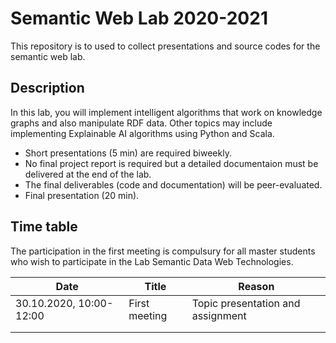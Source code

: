 # Semantic Web Lab 2020-2021

This repository is to used to collect presentations and source codes for the semantic web lab.




## Description
In this lab, you will implement intelligent algorithms that work on knowledge graphs and also manipulate RDF data. 
Other topics may include implementing Explainable AI algorithms using Python and Scala.

* Short presentations (5 min) are required biweekly.
* No final project report is required but a detailed documentaion must be delivered at the end of the lab.
* The final deliverables (code and documentation) will be peer-evaluated.
* Final presentation (20 min).

## Time table
The participation in the first meeting is compulsury for all master students who wish to participate in the Lab Semantic Data Web Technologies.


| Date  	|  Title 	|  Reason  	|
|---	|---	|---	|
| 30.10.2020, 10:00-12:00  	| First meeting  	| Topic presentation and assignment  	|
|   	|   	|   	|
|   	|   	|   	|

